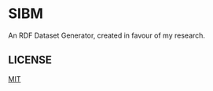 SIBM
============

An RDF Dataset Generator, created in favour of my research.

## LICENSE

[MIT](https://github.com/eneim/SIBM/blob/master/LICENSE)
